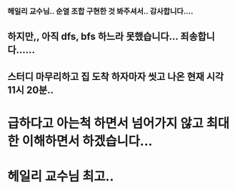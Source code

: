### 헤일리 교수님.. 순열 조합 구현한 것 봐주셔서.. 감사합니다....
## 하지만,, 아직 dfs, bfs 하느라 못했습니다... 죄송합니다......
## 스터디 마무리하고 집 도착 하자마자 씻고 나온 현재 시각 11시 20분..
# 급하다고 아는척 하면서 넘어가지 않고 최대한 이해하면서 하겠습니다...

# 헤일리 교수님 최고..
